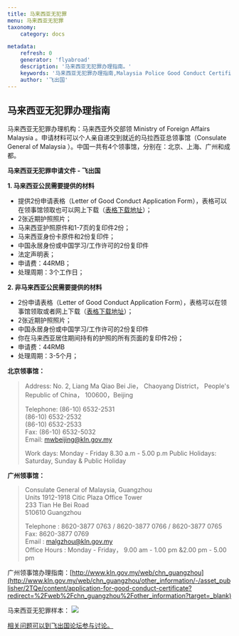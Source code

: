 ```yaml
---
title: 马来西亚无犯罪
menu: 马来西亚无犯罪
taxonomy:
    category: docs

metadata:
    refresh: 0
    generator: 'flyabroad'
    description: '马来西亚无犯罪办理指南。'
    keywords: '马来西亚无犯罪办理指南,Malaysia Police Good Conduct Certificate'
    author: '飞出国'
---
```


## 马来西亚无犯罪办理指南

马来西亚无犯罪办理机构：马来西亚外交部领 Ministry of Foreign Affairs Malaysia 。申请材料可以个人亲自递交到就近的马拉西亚总领事馆（Consulate General of Malaysia ）。中国一共有4个领事馆，分别在：北京、上海、广州和成都。

**马来西亚无犯罪申请文件 - 飞出国**

**1. 马来西亚公民需要提供的材料**

- 提供2份申请表格（Letter of Good Conduct Application Form），表格可以在领事馆领取也可以网上下载（[表格下载地址](http://www.kln.gov.my/c/document_library/get_file?uuid=b4bc980a-8d63-48fe-8ac7-ed71a381ffe7&groupId=33537?target=_blank)）；
- 2张近期护照照片；
- 马来西亚护照原件和1-7页的复印件2份；
- 马来西亚身份卡原件和2份复印件；
- 中国永居身份或中国学习/工作许可的2份复印件
- 法定声明表；
- 申请费：44RMB；
- 处理周期：3个工作日；

**2. 非马来西亚公民需要提供的材料**

- 2份申请表格（Letter of Good Conduct Application Form），表格可以在领事馆领取或者网上下载（[表格下载地址](http://www.kln.gov.my/c/document_library/get_file?uuid=39f5bb37-887c-4bc6-ba3b-c80fc1130625&groupId=33537?target=_blank)）；
- 2张近期护照照片；
- 中国永居身份或中国学习/工作许可的2份复印件
- 你在马来西亚居住期间持有的护照的所有页面的复印件2份；
- 申请费：44RMB
- 处理周期：3-5个月；

**北京领事馆：** 
> Address: No. 2, Liang Ma Qiao Bei Jie， Chaoyang District， People's Republic of China， 100600，Beijing	 
>  	 	 
> Telephone: (86-10) 6532-2531  
> (86-10) 6532-2532  
> (86-10) 6532-2533  
> Fax: (86-10) 6532-5032   
> Email: mwbeijing@kln.gov.my	   
>  	 	 	 	 
> Work days: Monday - Friday 8.30 a.m - 5.00 p.m
> Public Holidays: Saturday, Sunday & Public Holiday

**广州领事馆：**   
> Consulate General of Malaysia, Guangzhou  
> Units 1912-1918 Citic Plaza Office Tower  
> 233 Tian He Bei Road  
> 510610 Guangzhou  
>  
> Telephone :    8620-3877 0763 / 8620-3877 0766 / 8620-3877 0765  
> Fax:    8620-3877 0769  
> Email :    malgzhou@kln.gov.my  
> Office Hours  :    Monday - Friday， 9.00 am - 1.00 pm &2.00 pm - 5.00 pm


广州领事馆办理指南：[http://www.kln.gov.my/web/chn_guangzhou](http://www.kln.gov.my/web/chn_guangzhou/other_information/-/asset_publisher/2TQe/content/application-for-good-conduct-certificate?redirect=%2Fweb%2Fchn_guangzhou%2Fother_information?target=_blank)

马来西亚无犯罪样本：
![](//disfly.s3.amazonaws.com/original/2X/8/8583557b1a63873d2422bb1cf701a5d54cd3923e.jpg?target=_blank)

[相关问题可以到飞出国论坛参与讨论。](http://bbs.fcgvisa.com/t/3561?target=_blank)